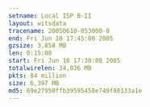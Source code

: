 ```yaml
---
setname: Local ISP B-II
layout: witsdata
tracename: 20050610-053000-0
end: Fri Jun 10 17:45:00 2005
gzsize: 3,858 MB
len: 0:15:00
start: Fri Jun 10 17:30:00 2005
totalwirelen: 34,036 MB
pkts: 84 million
size: 6,397 MB
md5: 69e27950ffb39595458e749f80133a1e
---
```

